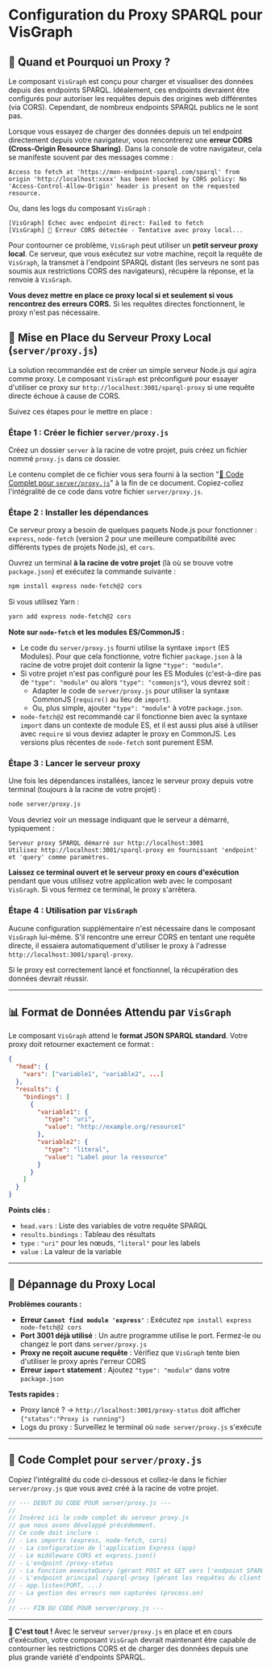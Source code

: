 # Configuration du Proxy SPARQL pour VisGraph

## 🎯 Quand et Pourquoi un Proxy ?

Le composant `VisGraph` est conçu pour charger et visualiser des données depuis des endpoints SPARQL. Idéalement, ces endpoints devraient être configurés pour autoriser les requêtes depuis des origines web différentes (via CORS). Cependant, de nombreux endpoints SPARQL publics ne le sont pas.

Lorsque vous essayez de charger des données depuis un tel endpoint directement depuis votre navigateur, vous rencontrerez une **erreur CORS (Cross-Origin Resource Sharing)**. Dans la console de votre navigateur, cela se manifeste souvent par des messages comme :

```
Access to fetch at 'https://mon-endpoint-sparql.com/sparql' from origin 'http://localhost:xxxx' has been blocked by CORS policy: No 'Access-Control-Allow-Origin' header is present on the requested resource.
```

Ou, dans les logs du composant `VisGraph` :

```
[VisGraph] Échec avec endpoint direct: Failed to fetch
[VisGraph] 🎯 Erreur CORS détectée - Tentative avec proxy local...
```

Pour contourner ce problème, `VisGraph` peut utiliser un **petit serveur proxy local**. Ce serveur, que vous exécutez sur votre machine, reçoit la requête de `VisGraph`, la transmet à l'endpoint SPARQL distant (les serveurs ne sont pas soumis aux restrictions CORS des navigateurs), récupère la réponse, et la renvoie à `VisGraph`.

**Vous devez mettre en place ce proxy local si et seulement si vous rencontrez des erreurs CORS.** Si les requêtes directes fonctionnent, le proxy n'est pas nécessaire.

## 🚀 Mise en Place du Serveur Proxy Local (`server/proxy.js`)

La solution recommandée est de créer un simple serveur Node.js qui agira comme proxy. Le composant `VisGraph` est préconfiguré pour essayer d'utiliser ce proxy sur `http://localhost:3001/sparql-proxy` si une requête directe échoue à cause de CORS.

Suivez ces étapes pour le mettre en place :

### Étape 1 : Créer le fichier `server/proxy.js`

Créez un dossier `server` à la racine de votre projet, puis créez un fichier nommé `proxy.js` dans ce dossier.

Le contenu complet de ce fichier vous sera fourni à la section "[📄 Code Complet pour `server/proxy.js`](#code-complet-pour-proxyjs)" à la fin de ce document. Copiez-collez l'intégralité de ce code dans votre fichier `server/proxy.js`.

### Étape 2 : Installer les dépendances

Ce serveur proxy a besoin de quelques paquets Node.js pour fonctionner : `express`, `node-fetch` (version 2 pour une meilleure compatibilité avec différents types de projets Node.js), et `cors`.

Ouvrez un terminal **à la racine de votre projet** (là où se trouve votre `package.json`) et exécutez la commande suivante :

```bash
npm install express node-fetch@2 cors
```

Si vous utilisez Yarn :

```bash
yarn add express node-fetch@2 cors
```

**Note sur `node-fetch` et les modules ES/CommonJS :**
*   Le code du `server/proxy.js` fourni utilise la syntaxe `import` (ES Modules). Pour que cela fonctionne, votre fichier `package.json` à la racine de votre projet doit contenir la ligne `"type": "module"`.
*   Si votre projet n'est pas configuré pour les ES Modules (c'est-à-dire pas de `"type": "module"` ou alors `"type": "commonjs"`), vous devrez soit :
    *   Adapter le code de `server/proxy.js` pour utiliser la syntaxe CommonJS (`require()` au lieu de `import`).
    *   Ou, plus simple, ajouter `"type": "module"` à votre `package.json`.
*   `node-fetch@2` est recommandé car il fonctionne bien avec la syntaxe `import` dans un contexte de module ES, et il est aussi plus aisé à utiliser avec `require` si vous deviez adapter le proxy en CommonJS. Les versions plus récentes de `node-fetch` sont purement ESM.

### Étape 3 : Lancer le serveur proxy

Une fois les dépendances installées, lancez le serveur proxy depuis votre terminal (toujours à la racine de votre projet) :

```bash
node server/proxy.js
```

Vous devriez voir un message indiquant que le serveur a démarré, typiquement :

```
Serveur proxy SPARQL démarré sur http://localhost:3001
Utilisez http://localhost:3001/sparql-proxy en fournissant 'endpoint' et 'query' comme paramètres.
```

**Laissez ce terminal ouvert et le serveur proxy en cours d'exécution** pendant que vous utilisez votre application web avec le composant `VisGraph`. Si vous fermez ce terminal, le proxy s'arrêtera.

### Étape 4 : Utilisation par `VisGraph`

Aucune configuration supplémentaire n'est nécessaire dans le composant `VisGraph` lui-même.
S'il rencontre une erreur CORS en tentant une requête directe, il essaiera automatiquement d'utiliser le proxy à l'adresse `http://localhost:3001/sparql-proxy`.

Si le proxy est correctement lancé et fonctionnel, la récupération des données devrait réussir.

---

## 📊 Format de Données Attendu par `VisGraph`

Le composant `VisGraph` attend le **format JSON SPARQL standard**. Votre proxy doit retourner exactement ce format :

```json
{
  "head": {
    "vars": ["variable1", "variable2", ...]
  },
  "results": {
    "bindings": [
      {
        "variable1": {
          "type": "uri",
          "value": "http://example.org/resource1"
        },
        "variable2": {
          "type": "literal",
          "value": "Label pour la ressource"
        }
      }
    ]
  }
}
```

**Points clés :**
*   `head.vars` : Liste des variables de votre requête SPARQL
*   `results.bindings` : Tableau des résultats
*   `type` : `"uri"` pour les nœuds, `"literal"` pour les labels
*   `value` : La valeur de la variable

---

## 🚨 Dépannage du Proxy Local

**Problèmes courants :**

*   **Erreur `Cannot find module 'express'`** : Exécutez `npm install express node-fetch@2 cors`
*   **Port 3001 déjà utilisé** : Un autre programme utilise le port. Fermez-le ou changez le port dans `server/proxy.js`
*   **Proxy ne reçoit aucune requête** : Vérifiez que `VisGraph` tente bien d'utiliser le proxy après l'erreur CORS
*   **Erreur `import` statement** : Ajoutez `"type": "module"` dans votre `package.json`

**Tests rapides :**
*   Proxy lancé ? → `http://localhost:3001/proxy-status` doit afficher `{"status":"Proxy is running"}`
*   Logs du proxy : Surveillez le terminal où `node server/proxy.js` s'exécute

---

## <a name="code-complet-pour-proxyjs"></a>📄 Code Complet pour `server/proxy.js`

Copiez l'intégralité du code ci-dessous et collez-le dans le fichier `server/proxy.js` que vous avez créé à la racine de votre projet.

```javascript
// --- DEBUT DU CODE POUR server/proxy.js ---
//
// Insérez ici le code complet du serveur proxy.js
// que nous avons développé précédemment.
// Ce code doit inclure :
// - Les imports (express, node-fetch, cors)
// - La configuration de l'application Express (app)
// - Le middleware CORS et express.json()
// - L'endpoint /proxy-status
// - La fonction executeQuery (gérant POST et GET vers l'endpoint SPARQL)
// - L'endpoint principal /sparql-proxy (gérant les requêtes du client VisGraph)
// - app.listen(PORT, ...)
// - La gestion des erreurs non capturées (process.on)
//
// --- FIN DU CODE POUR server/proxy.js ---
```

---

**🎉 C'est tout !** Avec le serveur `server/proxy.js` en place et en cours d'exécution, votre composant `VisGraph` devrait maintenant être capable de contourner les restrictions CORS et de charger des données depuis une plus grande variété d'endpoints SPARQL. 
